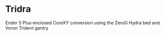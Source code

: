 # Tridra
Ender 5 Plus enclosed CoreXY conversion using the ZeroG Hydra bed and Voron Trident gantry
